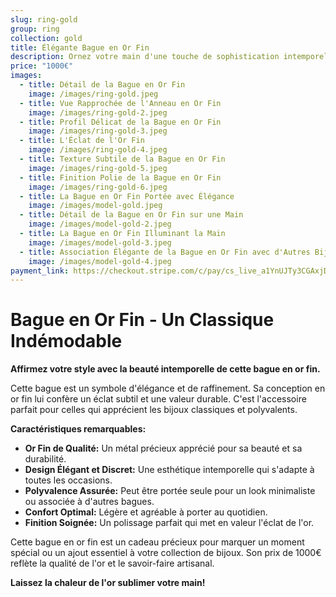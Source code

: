 ```yaml
---
slug: ring-gold
group: ring
collection: gold
title: Élégante Bague en Or Fin
description: Ornez votre main d'une touche de sophistication intemporelle avec cette élégante bague en or fin. Son design délicat et l'éclat chaleureux de l'or en font un bijou polyvalent, parfait pour compléter votre style au quotidien ou pour ajouter une note précieuse à vos occasions spéciales.
price: "1000€"
images:
  - title: Détail de la Bague en Or Fin
    image: /images/ring-gold.jpeg
  - title: Vue Rapprochée de l'Anneau en Or Fin
    image: /images/ring-gold-2.jpeg
  - title: Profil Délicat de la Bague en Or Fin
    image: /images/ring-gold-3.jpeg
  - title: L'Éclat de l'Or Fin
    image: /images/ring-gold-4.jpeg
  - title: Texture Subtile de la Bague en Or Fin
    image: /images/ring-gold-5.jpeg
  - title: Finition Polie de la Bague en Or Fin
    image: /images/ring-gold-6.jpeg
  - title: La Bague en Or Fin Portée avec Élégance
    image: /images/model-gold.jpeg
  - title: Détail de la Bague en Or Fin sur une Main
    image: /images/model-gold-2.jpeg
  - title: La Bague en Or Fin Illuminant la Main
    image: /images/model-gold-3.jpeg
  - title: Association Élégante de la Bague en Or Fin avec d'Autres Bijoux
    image: /images/model-gold-4.jpeg
payment_link: https://checkout.stripe.com/c/pay/cs_live_a1YnUJTy3CGAxjDfro7RK0dvNJ1klGP2bkFRAN0T97vPvkzHmvqwVKLdTj
---
```


# Bague en Or Fin - Un Classique Indémodable

**Affirmez votre style avec la beauté intemporelle de cette bague en or fin.**

Cette bague est un symbole d'élégance et de raffinement. Sa conception en or fin lui confère un éclat subtil et une valeur durable. C'est l'accessoire parfait pour celles qui apprécient les bijoux classiques et polyvalents.

**Caractéristiques remarquables:**

* **Or Fin de Qualité:** Un métal précieux apprécié pour sa beauté et sa durabilité.
* **Design Élégant et Discret:** Une esthétique intemporelle qui s'adapte à toutes les occasions.
* **Polyvalence Assurée:** Peut être portée seule pour un look minimaliste ou associée à d'autres bagues.
* **Confort Optimal:** Légère et agréable à porter au quotidien.
* **Finition Soignée:** Un polissage parfait qui met en valeur l'éclat de l'or.

Cette bague en or fin est un cadeau précieux pour marquer un moment spécial ou un ajout essentiel à votre collection de bijoux. Son prix de 1000€ reflète la qualité de l'or et le savoir-faire artisanal.

**Laissez la chaleur de l'or sublimer votre main!**

